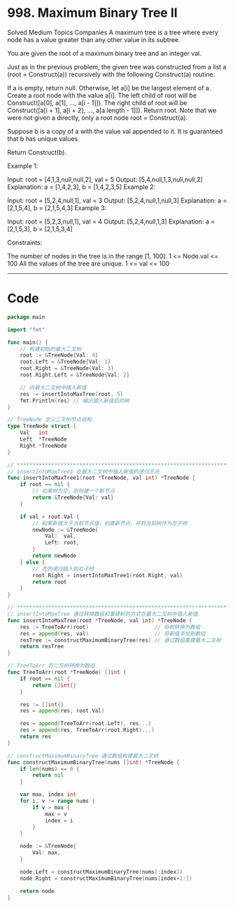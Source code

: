 # 998. Maximum Binary Tree II
Solved
Medium
Topics
Companies
A maximum tree is a tree where every node has a value greater than any other value in its subtree.

You are given the root of a maximum binary tree and an integer val.

Just as in the previous problem, the given tree was constructed from a list a (root = Construct(a)) recursively with the following Construct(a) routine:

If a is empty, return null.
Otherwise, let a[i] be the largest element of a. Create a root node with the value a[i].
The left child of root will be Construct([a[0], a[1], ..., a[i - 1]]).
The right child of root will be Construct([a[i + 1], a[i + 2], ..., a[a.length - 1]]).
Return root.
Note that we were not given a directly, only a root node root = Construct(a).

Suppose b is a copy of a with the value val appended to it. It is guaranteed that b has unique values.

Return Construct(b).

Example 1:

Input: root = [4,1,3,null,null,2], val = 5
Output: [5,4,null,1,3,null,null,2]
Explanation: a = [1,4,2,3], b = [1,4,2,3,5]
Example 2:

Input: root = [5,2,4,null,1], val = 3
Output: [5,2,4,null,1,null,3]
Explanation: a = [2,1,5,4], b = [2,1,5,4,3]
Example 3:

Input: root = [5,2,3,null,1], val = 4
Output: [5,2,4,null,1,3]
Explanation: a = [2,1,5,3], b = [2,1,5,3,4]

Constraints:

The number of nodes in the tree is in the range [1, 100].
1 <= Node.val <= 100
All the values of the tree are unique.
1 <= val <= 100

---

# Code
```go
package main

import "fmt"

func main() {
	// 构建初始的最大二叉树
	root := &TreeNode{Val: 4}
	root.Left = &TreeNode{Val: 1}
	root.Right = &TreeNode{Val: 3}
	root.Right.Left = &TreeNode{Val: 2}

	// 向最大二叉树中插入新值
	res := insertIntoMaxTree(root, 5)
	fmt.Println(res) // 输出插入新值后的树
}

// TreeNode 定义二叉树节点结构
type TreeNode struct {
	Val   int
	Left  *TreeNode
	Right *TreeNode
}

// ***************************************************************************************************************
// insertIntoMaxTree1 在最大二叉树中插入新值的递归方法
func insertIntoMaxTree1(root *TreeNode, val int) *TreeNode {
	if root == nil {
		// 如果树为空，则创建一个新节点
		return &TreeNode{Val: val}
	}

	if val > root.Val {
		// 如果新值大于当前节点值，创建新节点，并将当前树作为左子树
		newNode := &TreeNode{
			Val:  val,
			Left: root,
		}
		return newNode
	} else {
		// 否则递归插入到右子树
		root.Right = insertIntoMaxTree1(root.Right, val)
		return root
	}
}

// ***************************************************************************************************************
// insertIntoMaxTree 通过转换数组和重建树的方式在最大二叉树中插入新值
func insertIntoMaxTree(root *TreeNode, val int) *TreeNode {
	res := TreeToArr(root)                     // 将树转换为数组
	res = append(res, val)                     // 将新值添加到数组
	resTree := constructMaximumBinaryTree(res) // 通过数组重建最大二叉树
	return resTree
}

// TreeToArr 将二叉树转换为数组
func TreeToArr(root *TreeNode) []int {
	if root == nil {
		return []int{}
	}

	res := []int{}
	res = append(res, root.Val)

	res = append(TreeToArr(root.Left), res...)
	res = append(res, TreeToArr(root.Right)...)
	return res
}

// constructMaximumBinaryTree 通过数组构建最大二叉树
func constructMaximumBinaryTree(nums []int) *TreeNode {
	if len(nums) == 0 {
		return nil
	}

	var max, index int
	for i, v := range nums {
		if v > max {
			max = v
			index = i
		}
	}

	node := &TreeNode{
		Val: max,
	}

	node.Left = constructMaximumBinaryTree(nums[:index])
	node.Right = constructMaximumBinaryTree(nums[index+1:])

	return node
}
```